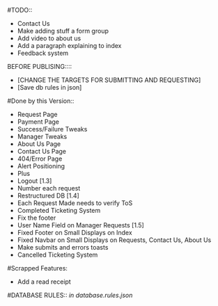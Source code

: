 #TODO::
- Contact Us
- Make adding stuff a form group
- Add video to about us
- Add a paragraph explaining to index
- Feedback system

BEFORE PUBLISING::::
- [CHANGE THE TARGETS FOR SUBMITTING AND REQUESTING]
- [Save db rules in json]

#Done by this Version::
- Request Page
- Payment Page
- Success/Failure Tweaks
- Manager Tweaks      
- About Us Page       
- Contact Us Page     
- 404/Error Page         
- Alert Positioning   
- Plus
- Logout
[1.3]
- Number each request
- Restructured DB
[1.4]
- Each Request Made needs to verify ToS
- Completed Ticketing System
- Fix the footer  
- User Name Field on Manager Requests
[1.5]
- Fixed Footer on Small Displays on Index
- Fixed Navbar on Small Displays on Requests, Contact Us, About Us
- Make submits and errors toasts
- Cancelled Ticketing System


#Scrapped Features:
- Add a read receipt

#DATABASE RULES::
*in database.rules.json*
